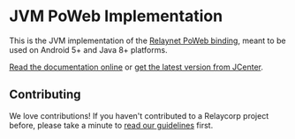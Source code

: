 # JVM PoWeb Implementation

This is the JVM implementation of the [Relaynet PoWeb binding](https://specs.relaynet.network/RS-016), meant to be used on Android 5+ and Java 8+ platforms.

[Read the documentation online](https://docs.relaycorp.tech/relaynet-poweb-jvm/) or [get the latest version from JCenter](https://bintray.com/relaycorp/maven/tech.relaycorp.poweb).

## Contributing

We love contributions! If you haven't contributed to a Relaycorp project before, please take a minute to [read our guidelines](https://github.com/relaycorp/.github/blob/master/CONTRIBUTING.md) first.
